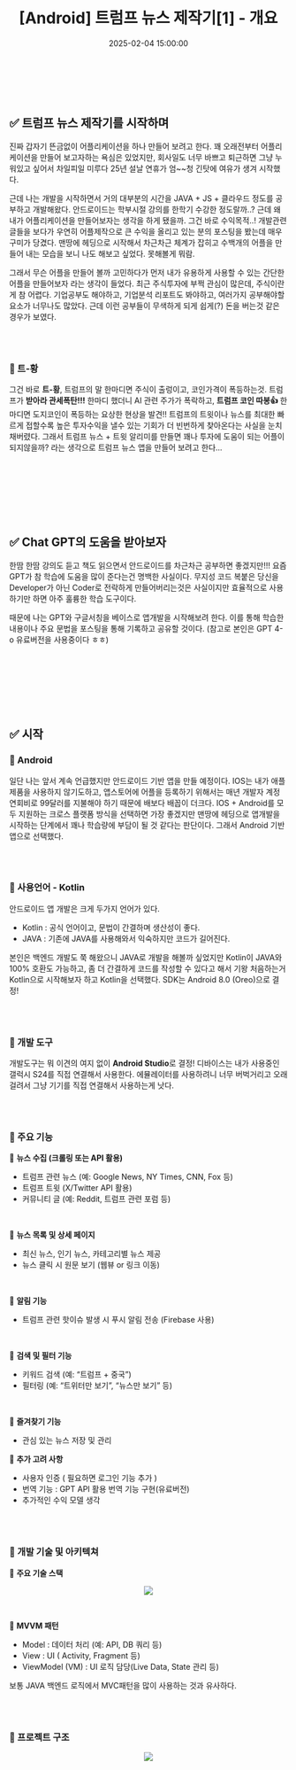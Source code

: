 ﻿---
permalink: /trumpnews-1/
title: "[Android] 트럼프 뉴스 제작기[1] - 개요"
date: 2025-02-04 15:00:00
toc: true
toc_sticky: true
toc_label: "트럼프 뉴스 제작기[1] - 개요"
description: "트럼프 뉴스 어플리케이션 제작기"
categories:
- Android
tags:
- Android
- TrumpNews
---
<br><br>


## ✅ 트럼프 뉴스 제작기를 시작하며

진짜 갑자기 뜬금없이 어플리케이션을 하나 만들어 보려고 한다. 꽤 오래전부터 어플리케이션을 만들어 보고자하는 욕심은 있었지만, 회사일도 너무 바쁘고 퇴근하면 그냥 누워있고 싶어서 차일피일 미루다 25년 설날 연휴가 엄~~청 긴탓에 여유가 생겨 시작했다. 

근데 나는 개발을 시작하면서 거의 대부분의 시간을 JAVA + JS + 클라우드 정도를 공부하고 개발해왔다. 안드로이드는 학부시절 강의를 한학기 수강한 정도랄까..? 근데 왜 내가 어플리케이션을 만들어보자는 생각을 하게 됐을까. 그건 바로 수익목적..! 개발관련 글들을 보다가 우연히 어플제작으로 큰 수익을 올리고 있는 분의 포스팅을 봤는데 매우 구미가 당겼다. 맨땅에 헤딩으로 시작해서 차근차근 체계가 잡히고 수백개의 어플을 만들어 내는 모습을 보니 나도 해보고 싶었다. 못해볼게 뭐람. 

그래서 무슨 어플을 만들어 볼까 고민하다가 먼저 내가 유용하게 사용할 수 있는 간단한 어플을 만들어보자 라는 생각이 들었다. 최근 주식투자에 부쩍 관심이 많은데, 주식이란게 참 어렵다. 기업공부도 해야하고, 기업분석 리포트도 봐야하고, 여러가지 공부해야할 요소가 너무나도 많았다. 근데 이런 공부들이 무색하게 되게 쉽게(?) 돈을 버는것 같은 경우가 보였다.

<br><br>

### 📌 트-황
그건 바로 **트-황**, 트럼프의 말 한마디면 주식이 출렁이고, 코인가격이 폭등하는것. 트럼프가 **받아라 관세폭탄!!!** 한마디 했더니 AI 관련 주가가 폭락하고, **트럼프 코인 따봉👍** 한마디면 도지코인이 폭등하는 요상한 현상을 발견!! 트럼프의 트윗이나 뉴스를 최대한 빠르게 접할수록 높은 투자수익을 낼수 있는 기회가 더 빈번하게 찾아온다는 사실을 눈치채버렸다. 그래서 트럼프 뉴스 + 트윗 알리미를 만들면 꽤나 투자에 도움이 되는 어플이 되지않을까? 라는 생각으로 트럼프 뉴스 앱을 만들어 보려고 한다...


<br><br><br><br><br><br>
## ✅ Chat GPT의 도움을 받아보자
한땀 한땀 강의도 듣고 책도 읽으면서 안드로이드를 차근차근 공부하면 좋겠지만!!! 요즘 GPT가 참 학습에 도움을 많이 준다는건 명백한 사실이다. 무지성 코드 복붙은 당신을 Developer가 아닌 Coder로 전락하게 만들어버리는것은 사실이지만 효율적으로 사용하기만 하면 아주 훌륭한 학습 도구이다.

때문에 나는 GPT와 구글서칭을 베이스로 앱개발을 시작해보려 한다. 이를 통해 학습한 내용이나 주요 문법을 포스팅을 통해 기록하고 공유할 것이다. (참고로 본인은 GPT 4-o 유료버전을 사용중이다 ㅎㅎ)



<br><br><br><br><br><br>
## ✅ 시작

### 📌 Android

일단 나는 앞서 계속 언급했지만 안드로이드 기반 앱을 만들 예정이다. IOS는 내가 애플제품을 사용하지 않기도하고, 앱스토어에 어플을 등록하기 위해서는 매년 개발자 계정 연회비로 99달러를 지불해야 하기 때문에 배보다 배꼽이 더크다. IOS + Android를 모두 지원하는 크로스 플랫폼 방식을 선택하면 가장 좋겠지만 맨땅에 헤딩으로 앱개발을 시작하는 단계에서 꽤나 학습량에 부담이 될 것 같다는 판단이다. 그래서 Android 기반 앱으로 선택했다.

<br><br>

### 📌 사용언어 - Kotlin

안드로이드 앱 개발은 크게 두가지 언어가 있다.

- Kotlin : 공식 언어이고, 문법이 간결하며 생산성이 좋다.
- JAVA : 기존에 JAVA를 사용해와서 익숙하지만 코드가 길어진다.

본인은 백엔드 개발도 쭉 해왔으니 JAVA로 개발을 해볼까 싶었지만 Kotlin이 JAVA와 100% 호환도 가능하고, 좀 더 간결하게 코드를 작성할 수 있다고 해서 기왕 처음하는거 Kotlin으로 시작해보자 하고 Kotlin을 선택했다. SDK는 Android 8.0 (Oreo)으로 결정!

<br><br>

### 📌 개발 도구

개발도구는 뭐 이견의 여지 없이 **Android Studio**로 결정!
디바이스는 내가 사용중인 갤럭시 S24를 직접 연결해서 사용한다. 에뮬레이터를 사용하려니 너무 버벅거리고 오래걸려서 그냥 기기를 직접 연결해서 사용하는게 낫다.

<br><br>

### 📌 주요 기능

🔹 **뉴스 수집 (크롤링 또는 API 활용)**

-   트럼프 관련 뉴스 (예: Google News, NY Times, CNN, Fox 등)
-   트럼프 트윗 (X/Twitter API 활용)
-   커뮤니티 글 (예: Reddit, 트럼프 관련 포럼 등)

<br>

🔹 **뉴스 목록 및 상세 페이지**

-   최신 뉴스, 인기 뉴스, 카테고리별 뉴스 제공
-   뉴스 클릭 시 원문 보기 (웹뷰 or 링크 이동)

<br>

🔹 **알림 기능**
- 트럼프 관련 핫이슈 발생 시 푸시 알림 전송 (Firebase 사용)

<br>

🔹 **검색 및 필터 기능**
-   키워드 검색 (예: “트럼프 + 중국”)
-   필터링 (예: “트위터만 보기”, “뉴스만 보기” 등)

<br>

🔹 **즐겨찾기 기능**
- 관심 있는 뉴스 저장 및 관리

🔹 **추가 고려 사항**
- 사용자 인증 ( 필요하면 로그인 기능 추가 ) 
- 번역 기능 : GPT API 활용 번역 기능 구현(유료버전)
- 추가적인 수익 모델 생각

<br><br>

### 📌 개발 기술 및 아키텍쳐

🔹 **주요 기술 스택**
<p align="center">
<img src="https://github.com/idkim97/idkim97.github.io/blob/master/img/trumpnews2.png?raw=true">
</p>
<br>

🔹 **MVVM 패턴**
- Model : 데이터 처리 (예: API, DB 쿼리 등)
- View : UI ( Activity, Fragment 등)
- ViewModel (VM) : UI 로직 담당(Live Data, State 관리 등)

보통 JAVA 백엔드 로직에서 MVC패턴을 많이 사용하는 것과 유사하다. 

<br><br>

### 📌 프로젝트 구조

<p align="center">
<img src="https://github.com/idkim97/idkim97.github.io/blob/master/img/trumpnews1.png?raw=true">
</p>
